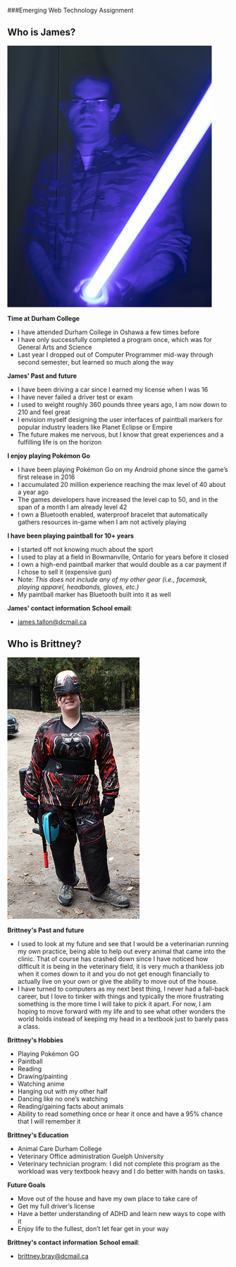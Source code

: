 ###Emerging Web Technology Assignment

## Who is James?

![James experimenting with long exposure for photography class](images/JamesTallonProfilePic1.jpg)

**Time at Durham College**
- I have attended Durham College in Oshawa a few times before
- I have only successfully completed a program once, which was for General Arts and Science
- Last year I dropped out of Computer Programmer mid-way through second semester, but learned so much along the way

**James' Past and future**
- I have been driving a car since I earned my license when I was 16
- I have never failed a driver test or exam
- I used to weight roughly 360 pounds three years ago, I am now down to 210 and feel great
- I envision myself designing the user interfaces of paintball markers for popular industry leaders like Planet Eclipse or Empire
- The future makes me nervous, but I know that great experiences and a fulfilling life is on the horizon

**I enjoy playing Pokémon Go**
- I have been playing Pokémon Go on my Android phone since the game’s first release in 2016
- I accumulated 20 million experience reaching the max level of 40 about a year ago
- The games developers have increased the level cap to 50, and in the span of a month I am already level 42 
- I own a Bluetooth enabled, waterproof bracelet that automatically gathers resources in-game when I am not actively playing

**I have been playing paintball for 10+ years**
- I started off not knowing much about the sport
- I used to play at a field in Bowmanville, Ontario for years before it closed
- I own a high-end paintball marker that would double as a car payment if I chose to sell it (expensive gun)
- Note: *This does not include any of my other gear (i.e., facemask, playing apparel, headbands, gloves, etc.)*
- My paintball marker has Bluetooth built into it as well

**James' contact information**
**School email**:
- [james.tallon@dcmail.ca](mailto:james.tallon@dcmail.ca)

## Who is Brittney?

![Brittney playing paintball in all of her gear](images/BrittneyBrayProfilePic1.jpg)

**Brittney's Past and future**
- I used to look at my future and see that I would be a veterinarian running my own practice, being able to help out every animal that came into the clinic. That of course has crashed down since I have noticed how difficult it is being in the veterinary field, it is very much a thankless job when it comes down to it and you do not get enough financially to actually live on your own or give the ability to move out of the house. 
- I have turned to computers as my next best thing, I never had a fall-back career, but I love to tinker with things and typically the more frustrating something is the more time I will take to pick it apart. For now, I am hoping to move forward with my life and to see what other wonders the world holds instead of keeping my head in a textbook just to barely pass a class. 

**Brittney's Hobbies**
- Playing Pokémon GO 
-	Paintball 
-	Reading 
-	Drawing/painting
-	Watching anime 
-	Hanging out with my other half 
-	Dancing like no one’s watching 
-	Reading/gaining facts about animals 
-	Ability to read something once or hear it once and have a 95% chance that I will remember it

**Brittney's Education**
-	Animal Care Durham College 
-	Veterinary Office administration Guelph University 
-	Veterinary technician program: I did not complete this program as the workload was very textbook heavy and I do better with hands on tasks.

**Future Goals**
-	Move out of the house and have my own place to take care of 
-	Get my full driver’s license 
-	Have a better understanding of ADHD and learn new ways to cope with it 
-	Enjoy life to the fullest, don’t let fear get in your way

**Brittney's contact information**
**School email**:
- [brittney.bray@dcmail.ca](mailto:brittney.bray@dcmail.ca)
